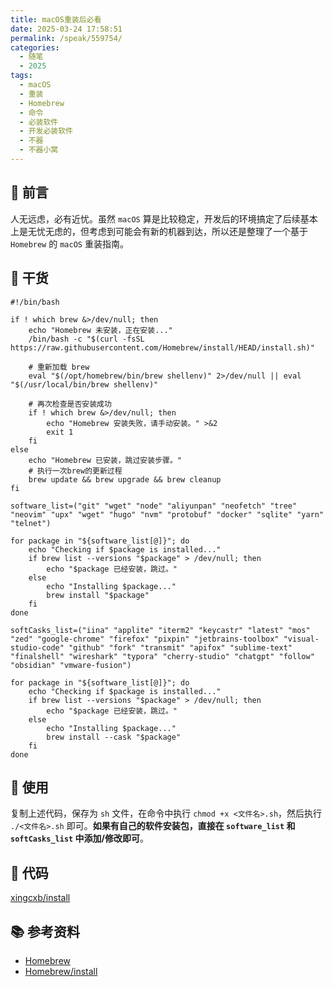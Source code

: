 ```yaml
---
title: macOS重装后必看
date: 2025-03-24 17:58:51
permalink: /speak/559754/
categories:
  - 随笔
  - 2025
tags:
  - macOS
  - 重装
  - Homebrew
  - 命令
  - 必装软件
  - 开发必装软件
  - 不器
  - 不器小窝
---
```


## 💬 前言

人无远虑，必有近忧。虽然 `macOS` 算是比较稳定，开发后的环境搞定了后续基本上是无忧无虑的，但考虑到可能会有新的机器到达，所以还是整理了一个基于 `Homebrew` 的 `macOS` 重装指南。

<!-- more -->

<InArticleAdsense
    data-ad-client="ca-pub-1725717718088510"
    data-ad-slot="4281148213">
</InArticleAdsense>

## 🌰 干货

``` shell
#!/bin/bash

if ! which brew &>/dev/null; then
    echo "Homebrew 未安装，正在安装..."
    /bin/bash -c "$(curl -fsSL https://raw.githubusercontent.com/Homebrew/install/HEAD/install.sh)"

    # 重新加载 brew
    eval "$(/opt/homebrew/bin/brew shellenv)" 2>/dev/null || eval "$(/usr/local/bin/brew shellenv)"

    # 再次检查是否安装成功
    if ! which brew &>/dev/null; then
        echo "Homebrew 安装失败，请手动安装。" >&2
        exit 1
    fi
else
    echo "Homebrew 已安装，跳过安装步骤。"
    # 执行一次brew的更新过程
    brew update && brew upgrade && brew cleanup
fi

software_list=("git" "wget" "node" "aliyunpan" "neofetch" "tree" "neovim" "upx" "wget" "hugo" "nvm" "protobuf" "docker" "sqlite" "yarn" "telnet")

for package in "${software_list[@]}"; do
    echo "Checking if $package is installed..."
    if brew list --versions "$package" > /dev/null; then
        echo "$package 已经安装，跳过。"
    else
        echo "Installing $package..."
        brew install "$package"
    fi
done

softCasks_list=("iina" "applite" "iterm2" "keycastr" "latest" "mos" "zed" "google-chrome" "firefox" "pixpin" "jetbrains-toolbox" "visual-studio-code" "github" "fork" "transmit" "apifox" "sublime-text" "finalshell" "wireshark" "typora" "cherry-studio" "chatgpt" "follow" "obsidian" "vmware-fusion")

for package in "${software_list[@]}"; do
    echo "Checking if $package is installed..."
    if brew list --versions "$package" > /dev/null; then
        echo "$package 已经安装，跳过。"
    else
        echo "Installing $package..."
        brew install --cask "$package"
    fi
done
```

## 🤖 使用

复制上述代码，保存为 `sh` 文件，在命令中执行 `chmod +x <文件名>.sh`，然后执行 `./<文件名>.sh` 即可。**如果有自己的软件安装包，直接在 `software_list` 和 `softCasks_list` 中添加/修改即可**。

## 📃 代码

[xingcxb/install](https://github.com/xingcxb/install)

## 📚 参考资料

- [Homebrew](https://brew.sh/zh-cn/)
- [Homebrew/install](https://github.com/Homebrew/install)
